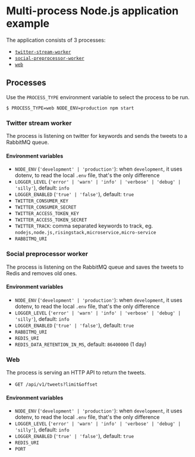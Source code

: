 # Multi-process Node.js application example

The application consists of 3 processes:

  - [`twitter-stream-worker`](#twitter-stream-worker)
  - [`social-preprocessor-worker`](#social-preprocessor-worker)
  - [`web`](#web)

## Processes

Use the `PROCESS_TYPE` environment variable to select the process to be run.

```shell
$ PROCESS_TYPE=web NODE_ENV=production npm start
```

### Twitter stream worker

The process is listening on twitter for keywords and sends the tweets to a RabbitMQ queue.

#### Environment variables

  - `NODE_ENV` (`'development' | 'production'`): when `development`, it uses dotenv, to read the local `.env` file, that's the only difference
  - `LOGGER_LEVEL` (`'error' | 'warn' | 'info' | 'verbose' | 'debug' | 'silly'`), default: `info`
  - `LOGGER_ENABLED` (`'true' | 'false'`), default: `true`
  - `TWITTER_CONSUMER_KEY`
  - `TWITTER_CONSUMER_SECRET`
  - `TWITTER_ACCESS_TOKEN_KEY`
  - `TWITTER_ACCESS_TOKEN_SECRET`
  - `TWITTER_TRACK`: comma separated keywords to track, eg. `nodejs,node.js,risingstack,microservice,micro-service`
  - `RABBITMQ_URI`

### Social preprocessor worker

The process is listening on the RabbitMQ queue and saves the tweets to Redis and removes old ones.

#### Environment variables

  - `NODE_ENV` (`'development' | 'production'`): when `development`, it uses dotenv, to read the local `.env` file, that's the only difference
  - `LOGGER_LEVEL` (`'error' | 'warn' | 'info' | 'verbose' | 'debug' | 'silly'`), default: `info`
  - `LOGGER_ENABLED` (`'true' | 'false'`), default: `true`
  - `RABBITMQ_URI`
  - `REDIS_URI`
  - `REDIS_DATA_RETENTION_IN_MS`, default: `86400000` (1 day)

### Web

The process is serving an HTTP API to return the tweets.

  - `GET /api/v1/tweets?limit&offset`

#### Environment variables

  - `NODE_ENV` (`'development' | 'production'`): when `development`, it uses dotenv, to read the local `.env` file, that's the only difference
  - `LOGGER_LEVEL` (`'error' | 'warn' | 'info' | 'verbose' | 'debug' | 'silly'`), default: `info`
  - `LOGGER_ENABLED` (`'true' | 'false'`), default: `true`
  - `REDIS_URI`
  - `PORT`
